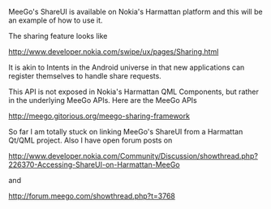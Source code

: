 
MeeGo's ShareUI is available on Nokia's Harmattan platform and this will be an example of how to use it.

The sharing feature looks like 

http://www.developer.nokia.com/swipe/ux/pages/Sharing.html

It is akin to Intents in the Android universe in that new applications can register themselves to handle share requests.

This API is not exposed in Nokia's Harmattan QML Components, but rather in the underlying MeeGo APIs. Here are the MeeGo APIs

http://meego.gitorious.org/meego-sharing-framework

So far I am totally stuck on linking MeeGo's ShareUI from a Harmattan Qt/QML project. Also I have open forum posts on

http://www.developer.nokia.com/Community/Discussion/showthread.php?226370-Accessing-ShareUI-on-Harmattan-MeeGo

and

http://forum.meego.com/showthread.php?t=3768